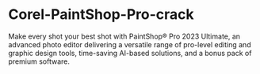 # Corel-PaintShop-Pro-crack
Make every shot your best shot with PaintShop® Pro 2023 Ultimate, an advanced photo editor delivering a versatile range of pro-level editing and graphic design tools, time-saving AI-based solutions, and a bonus pack of premium software.
